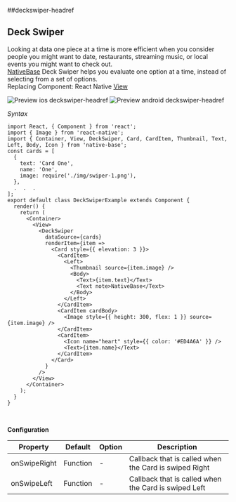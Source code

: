 ##deckswiper-headref
## Deck Swiper

Looking at data one piece at a time is more efficient when you consider people you might want to date, restaurants, streaming music, or local events you might want to check out. <br />
[NativeBase](https://nativebase.io/) Deck Swiper helps you evaluate one option at a time, instead of selecting from a set of options.<br />
Replacing Component: React Native [View](https://facebook.github.io/react-native/docs/view.html)

![Preview ios deckswiper-headref](https://github.com/GeekyAnts/NativeBase-KitchenSink/raw/master/screenshots/ios/deckswiper.gif)
![Preview android deckswiper-headref](https://github.com/GeekyAnts/NativeBase-KitchenSink/raw/master/screenshots/android/deck-swiper.gif)

*Syntax*

<pre class="line-numbers"><code class="language-jsx">import React, { Component } from 'react';
import { Image } from 'react-native';
import { Container, View, DeckSwiper, Card, CardItem, Thumbnail, Text, Left, Body, Icon } from 'native-base';
const cards = [
  {
    text: 'Card One',
    name: 'One',
    image: require('./img/swiper-1.png'),
  },
  .  .  .
];
export default class DeckSwiperExample extends Component {
  render() {
    return (
      &lt;Container>
        &lt;View>
          &lt;DeckSwiper
            dataSource={cards}
            renderItem={item =>
              &lt;Card style=&#123;{ elevation: 3 }}>
                &lt;CardItem>
                  &lt;Left>
                    &lt;Thumbnail source={item.image} />
                    &lt;Body>
                      &lt;Text>{item.text}&lt;/Text>
                      &lt;Text note>NativeBase&lt;/Text>
                    &lt;/Body>
                  &lt;/Left>
                &lt;/CardItem>
                &lt;CardItem cardBody>
                  &lt;Image style=&#123;{ height: 300, flex: 1 }} source={item.image} />
                &lt;/CardItem>
                &lt;CardItem>
                  &lt;Icon name="heart" style=&#123;{ color: '#ED4A6A' }} />
                  &lt;Text>{item.name}&lt;/Text>
                &lt;/CardItem>
              &lt;/Card>
            }
          />
        &lt;/View>
      &lt;/Container>
    );
  }
}</code></pre><br />

**Configuration**<br />
    <table class = "table table-bordered">
        <thead>
            <tr>
                <th>Property</th>
                <th>Default</th>
                <th>Option</th>
                <th width="50%">Description</th>
            </tr>
        </thead>
        <tbody>
            <tr>
                <td>onSwipeRight</td>
                <td>Function</td>
                <td> - </td>
                <td>Callback that is called when the Card is swiped Right</td>
            </tr>
            <tr>
                <td>onSwipeLeft</td>
                <td>Function</td>
                <td> - </td>
                <td>Callback that is called when the Card is swiped Left</td>
            </tr>
        </tbody>
    </table><br />
